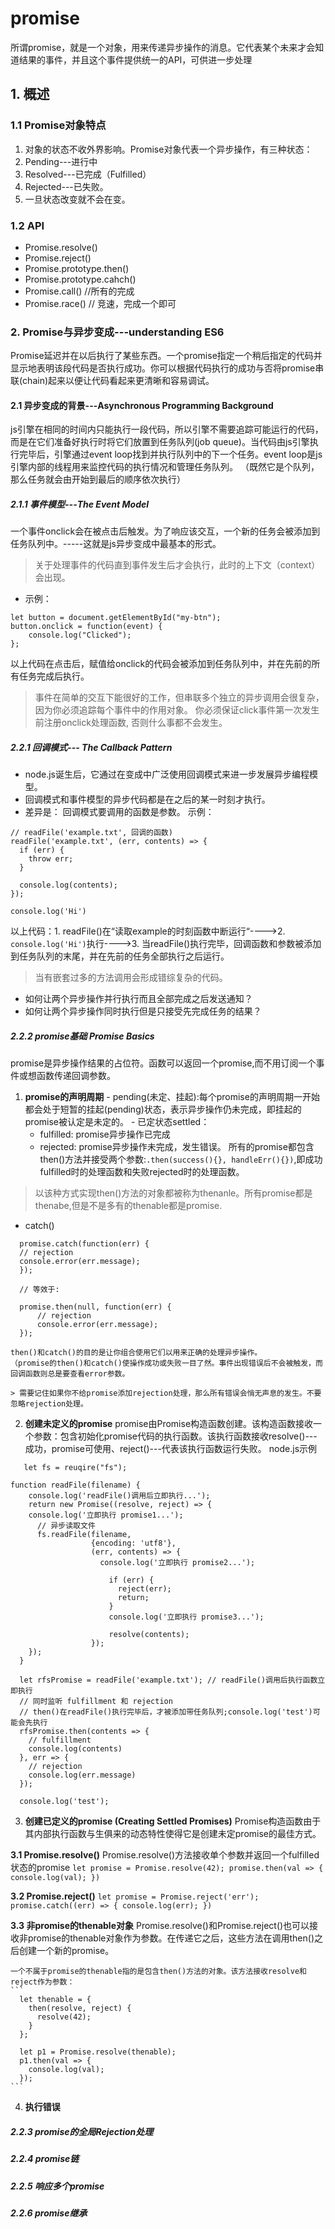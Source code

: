 # promise
所谓promise，就是一个对象，用来传递异步操作的消息。它代表某个未来才会知道结果的事件，并且这个事件提供统一的API，可供进一步处理
## 1. 概述
### 1.1 Promise对象特点
1. 对象的状态不收外界影响。Promise对象代表一个异步操作，有三种状态：
  1. Pending---进行中
  2. Resolved---已完成（Fulfilled）
  3. Rejected---已失败。
2. 一旦状态改变就不会在变。

### 1.2 API
- Promise.resolve()
- Promise.reject()
- Promise.prototype.then()
- Promise.prototype.cahch()
- Promise.call()  //所有的完成
- Promise.race() // 竞速，完成一个即可

### 2. Promise与异步变成---understanding ES6
Promise延迟并在以后执行了某些东西。一个promise指定一个稍后指定的代码并显示地表明该段代码是否执行成功。你可以根据代码执行的成功与否将promise串联(chain)起来以便让代码看起来更清晰和容易调试。

#### 2.1 异步变成的背景---Asynchronous Programming Background
js引擎在相同的时间内只能执行一段代码，所以引擎不需要追踪可能运行的代码，而是在它们准备好执行时将它们放置到任务队列(job queue)。当代码由js引擎执行完毕后，引擎通过event loop找到并执行队列中的下一个任务。event loop是js引擎内部的线程用来监控代码的执行情况和管理任务队列。
（既然它是个队列，那么任务就会由开始到最后的顺序依次执行）
##### 2.1.1 事件模型---The Event Model
一个事件onclick会在被点击后触发。为了响应该交互，一个新的任务会被添加到任务队列中。-----这就是js异步变成中最基本的形式。
> 关于处理事件的代码直到事件发生后才会执行，此时的上下文（context）会出现。

- 示例：
```
let button = document.getElementById("my-btn");
button.onclick = function(event) {
    console.log("Clicked");
};
```
以上代码在点击后，赋值给onclick的代码会被添加到任务队列中，并在先前的所有任务完成后执行。

> 事件在简单的交互下能很好的工作，但串联多个独立的异步调用会很复杂，因为你必须追踪每个事件中的作用对象。
> 你必须保证click事件第一次发生前注册onclick处理函数, 否则什么事都不会发生。


##### 2.2.1 回调模式--- The Callback Pattern
- node.js诞生后，它通过在变成中广泛使用回调模式来进一步发展异步编程模型。
- 回调模式和事件模型的异步代码都是在之后的某一时刻才执行。
- 差异是： 回调模式要调用的函数是参数。
示例：
```
// readFile('example.txt', 回调的函数)
readFile('example.txt', (err, contents) => {
  if (err) {
    throw err;
  }

  console.log(contents);
});

console.log('Hi')
```
以上代码：1. readFile()在“读取example的时刻函数中断运行“---->2. ```console.log('Hi')```执行---->3. 当readFile()执行完毕，回调函数和参数被添加到任务队列的末尾，并在先前的任务全部执行之后运行。

> 当有嵌套过多的方法调用会形成错综复杂的代码。
- 如何让两个异步操作并行执行而且全部完成之后发送通知？
- 如何让两个异步操作同时执行但是只接受先完成任务的结果？

##### 2.2.2 promise基础 Promise Basics
promise是异步操作结果的占位符。函数可以返回一个promise,而不用订阅一个事件或想函数传递回调参数。
  1. **promise的声明周期**
    - pending(未定、挂起):每个promise的声明周期一开始都会处于短暂的挂起(pending)状态，表示异步操作仍未完成，即挂起的promise被认定是未定的。
    - 已定状态settled：
      - fulfilled: promise异步操作已完成
      - rejected: promise异步操作未完成，发生错误。
  所有的promise都包含then()方法并接受两个参数:```.then(success(){}, handleErr(){})```,即成功fulfilled时的处理函数和失败rejected时的处理函数。

  > 以该种方式实现then()方法的对象都被称为thenanle。所有promise都是thenabe,但是不是多有的thenable都是promise.

 - catch()
  ```
    promise.catch(function(err) {
    // rejection
    console.error(err.message);
    });

    // 等效于:

    promise.then(null, function(err) {
        // rejection
        console.error(err.message);
    });
  ```
    then()和catch()的目的是让你组合使用它们以用来正确的处理异步操作。
    （promise的then()和catch()使操作成功或失败一目了然。事件出现错误后不会被触发，而回调函数则总是要查看error参数。

    > 需要记住如果你不给promise添加rejection处理，那么所有错误会悄无声息的发生。不要忽略rejection处理。

  2. **创建未定义的promise**
  promise由Promise构造函数创建。该构造函数接收一个参数：包含初始化promise代码的执行函数。该执行函数接收resolve()---成功，promise可使用、reject()---代表该执行函数运行失败。
  node.js示例
  ```
     let fs = reuqire("fs");

  function readFile(filename) {
      console.log('readFile()调用后立即执行...');
      return new Promise((resolve, reject) => {
      console.log('立即执行 promise1...');
        // 异步读取文件
        fs.readFile(filename,
                    {encoding: 'utf8'},
                    (err, contents) => {
                      console.log('立即执行 promise2...');

                        if (err) {
                          reject(err);
                          return;
                        }
                        console.log('立即执行 promise3...');

                        resolve(contents);
                    });
      });
    }

    let rfsPromise = readFile('example.txt'); // readFile()调用后执行函数立即执行
    // 同时监听 fulfillment 和 rejection
    // then()在readFile()执行完毕后，才被添加带任务队列;console.log('test')可能会先执行
    rfsPromise.then(contents => {
      // fulfillment
      console.log(contents)
    }, err => {
      // rejection
      console.log(err.message)
    });

    console.log('test');
  ```

  3. **创建已定义的promise (Creating Settled Promises)**
  Promise构造函数由于其内部执行函数与生俱来的动态特性使得它是创建未定promise的最佳方式。

  **3.1 Promise.resolve()**
    Promise.resolve()方法接收单个参数并返回一个fulfilled状态的promise
    ```
      let promise = Promise.resolve(42);
      promise.then(val => {
        console.log(val);
      })
    ```

  **3.2 Promise.reject()**
    ```
      let promise = Promise.reject('err');
      promise.catch((err) => {
        console.log(err);
      })
    ```

  **3.3 非promise的thenable对象**
    Promise.resolve()和Promise.reject()也可以接收非promise的thenable对象作为参数。在传递它之后，这些方法在调用then()之后创建一个新的promise。

    一个不属于promise的thenable指的是包含then()方法的对象。该方法接收resolve和reject作为参数：
    ```
      let thenable = {
        then(resolve, reject) {
          resolve(42);
        }
      };

      let p1 = Promise.resolve(thenable);
      p1.then(val => {
        console.log(val);
      });
    ```



  4. **执行错误**

##### 2.2.3 promise的全局Rejection处理

##### 2.2.4 promise链

##### 2.2.5 响应多个promise
##### 2.2.6 promise继承
